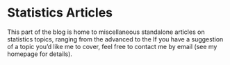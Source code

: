 # Statistics Articles

This part of the blog is home to miscellaneous standalone articles on statistics topics, ranging from the advanced to the If you have a suggestion of a topic you’d like me to cover, feel free to contact me by email (see my homepage for details).